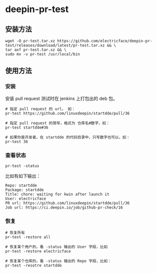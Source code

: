 # deepin-pr-test

## 安装方法
```shell
wget -O pr-test.tar.xz https://github.com/electricface/deepin-pr-test/releases/download/latest/pr-test.tar.xz && \
tar axf pr-test.tar.xz && \
sudo mv -v pr-test /usr/local/bin
```

## 使用方法

### 安装 

安装 pull request 测试时在 jenkins 上打包出的 deb 包。
```
# 指定 pull request 的 url， 如：
pr-test https://github.com/linuxdeepin/startdde/pull/36

# 指定 pull request 的简写，格式为 仓库名#数字，如：
pr-test startdde#36

# 如果你是开发者，在 startdde 的代码目录中，只写数字也可以，如：
pr-test 36
```

### 查看状态
```
pr-test -status 
```
比如有如下输出：
```
Repo: startdde
Package: startdde
Title: chore: waiting for kwin after launch it
User: electricface
PR url: https://github.com/linuxdeepin/startdde/pull/36
Job url: https://ci.deepin.io/job/github-pr-check/16
```

### 恢复
```
# 恢复所有
pr-test -restore all

# 恢复某个用户的，看 -status 输出的 User 字段，比如
pr-test -restore electricface

# 恢复某个仓库的，看 -status 输出的 Repo 字段，比如：
pr-test -resotre startdde
```
